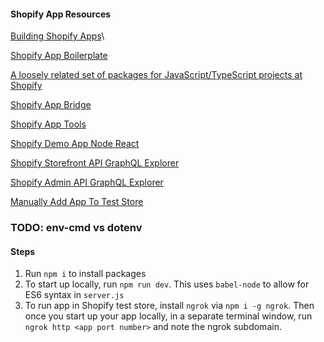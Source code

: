 #### Shopify App Resources

[Building Shopify Apps](https://shopify.dev/concepts/apps)\

[Shopify App Boilerplate](https://shopify.dev/tutorials/build-a-shopify-app-with-node-and-react)

[A loosely related set of packages for JavaScript/TypeScript projects at Shopify](https://github.com/Shopify/quilt)

[Shopify App Bridge](https://shopify.dev/tools/app-bridge/getting-started)

[Shopify App Tools](https://shopify.dev/tools/apps)

[Shopify Demo App Node React](https://github.com/Shopify/shopify-demo-app-node-react)

[Shopify Storefront API GraphQL Explorer](https://shopify.dev/tools/graphiql-storefront-api)

[Shopify Admin API GraphQL Explorer](https://shopify.dev/tools/graphiql-admin-api)

[Manually Add App To Test Store](https://ted-shopify-boilerplate.ngrok.io/auth?shop=teds-awesome-beds-sleep-stuff.myshopify.com/)


### TODO: env-cmd vs dotenv


#### Steps

1. Run `npm i` to install packages
2. To start up locally, run `npm run dev`. This uses `babel-node` to allow for ES6 syntax in `server.js`
3. To run app in Shopify test store, install `ngrok` via `npm i -g ngrok`. Then once you start up your app locally, in a separate terminal window, run `ngrok http <app port number>` and note the ngrok subdomain.
